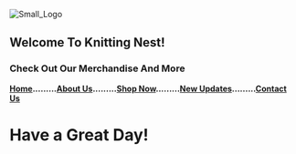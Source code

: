 ![Small_Logo](https://user-images.githubusercontent.com/106862584/171994803-fc781687-277c-4ba7-9ae1-8376c6952523.png)
## Welcome To Knitting Nest!
### Check Out Our Merchandise And More
**[Home](Home_page.html).........[About Us](About_Us.html).........[Shop Now](Shop_Now.html).........[New Updates](New.html).........[Contact Us](Contact_Us.html)**






# Have a Great Day!
